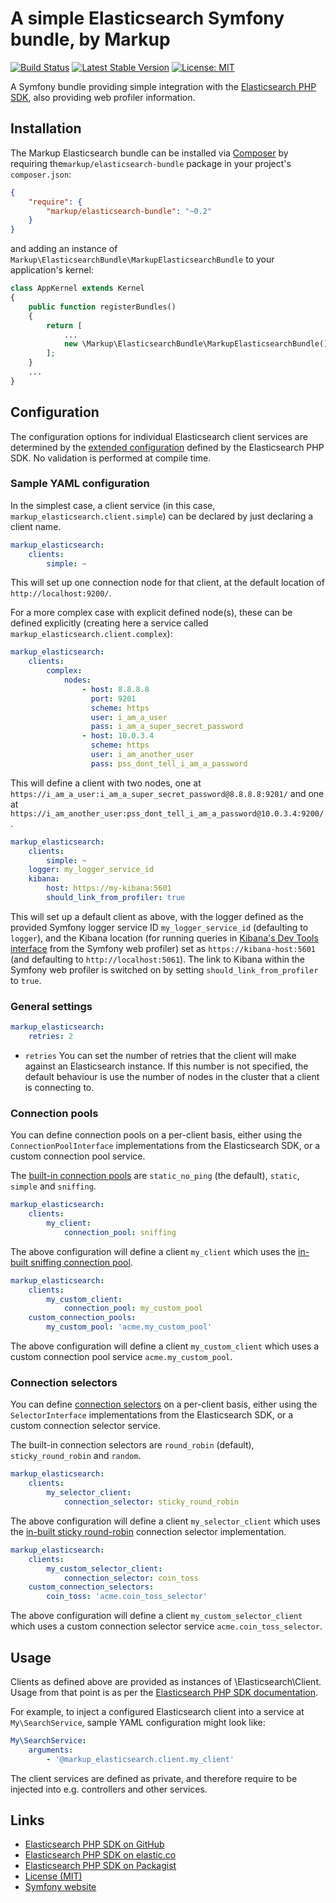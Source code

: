 # A simple Elasticsearch Symfony bundle, by Markup

[![Build Status](https://travis-ci.org/usemarkup/ElasticsearchBundle.svg)](https://travis-ci.org/usemarkup/ElasticsearchBundle)
[![Latest Stable Version](https://img.shields.io/packagist/v/markup/elasticsearch-bundle.svg)](https://packagist.org/packages/markup/elasticsearch-bundle)
[![License: MIT](https://img.shields.io/badge/License-MIT-yellow.svg)](https://opensource.org/licenses/MIT)

A Symfony bundle providing simple integration with the [Elasticsearch PHP SDK](https://www.elastic.co/guide/en/elasticsearch/client/php-api/current/index.html), also providing web profiler information.

## Installation

The Markup Elasticsearch bundle can be installed via [Composer](http://getcomposer.org) by 
requiring the`markup/elasticsearch-bundle` package in your project's `composer.json`:

```json
{
    "require": {
        "markup/elasticsearch-bundle": "~0.2"
    }
}
```

and adding an instance of `Markup\ElasticsearchBundle\MarkupElasticsearchBundle` to your application's kernel:

```php
class AppKernel extends Kernel
{
    public function registerBundles()
    {
        return [
            ...
            new \Markup\ElasticsearchBundle\MarkupElasticsearchBundle(),
        ];
    }
    ...
}
```

## Configuration

The configuration options for individual Elasticsearch client services are determined by the [extended configuration](https://www.elastic.co/guide/en/elasticsearch/client/php-api/current/_configuration.html#_extended_host_configuration) defined by the Elasticsearch PHP SDK. No validation is performed at compile time.

### Sample YAML configuration

In the simplest case, a client service (in this case, `markup_elasticsearch.client.simple`) can be declared by just declaring a client name.

```yaml
markup_elasticsearch:
    clients:
        simple: ~
```

This will set up one connection node for that client, at the default location of `http://localhost:9200/`.

For a more complex case with explicit defined node(s), these can be defined explicitly (creating here a service called `markup_elasticsearch.client.complex`):

```yaml
markup_elasticsearch:
    clients:
        complex:
            nodes:
                - host: 8.8.8.8
                  port: 9201
                  scheme: https
                  user: i_am_a_user
                  pass: i_am_a_super_secret_password
                - host: 10.0.3.4
                  scheme: https
                  user: i_am_another_user
                  pass: pss_dont_tell_i_am_a_password
```

This will define a client with two nodes, one at `https://i_am_a_user:i_am_a_super_secret_password@8.8.8.8:9201/` and one at `https://i_am_another_user:pss_dont_tell_i_am_a_password@10.0.3.4:9200/`.

```yaml
markup_elasticsearch:
    clients:
        simple: ~
    logger: my_logger_service_id
    kibana:
        host: https://my-kibana:5601
        should_link_from_profiler: true
```

This will set up a default client as above, with the logger defined as the provided Symfony logger service ID `my_logger_service_id` (defaulting to `logger`), and the Kibana location (for running queries in [Kibana's Dev Tools interface](https://www.elastic.co/guide/en/kibana/current/devtools-kibana.html) from the Symfony web profiler) set as `https://kibana-host:5601` (and defaulting to `http://localhost:5061`). The link to Kibana within the Symfony web profiler is switched on by setting `should_link_from_profiler` to `true`.

### General settings

```yaml
markup_elasticsearch:
    retries: 2
```

- `retries` You can set the number of retries that the client will make against an Elasticsearch instance. If this number is not specified, the default behaviour is use the number of nodes in the cluster that a client is connecting to.

### Connection pools

You can define connection pools on a per-client basis, either using the `ConnectionPoolInterface` implementations from the Elasticsearch SDK, or a custom connection pool service.

The [built-in connection pools](https://www.elastic.co/guide/en/elasticsearch/client/php-api/current/_connection_pool.html) are `static_no_ping` (the default), `static`, `simple` and `sniffing`.

```yaml
markup_elasticsearch:
    clients:
        my_client:
            connection_pool: sniffing
```

The above configuration will define a client `my_client` which uses the [in-built sniffing connection pool](https://www.elastic.co/guide/en/elasticsearch/client/php-api/current/_connection_pool.html#_sniffingconnectionpool).

```yaml
markup_elasticsearch:
    clients:
        my_custom_client:
            connection_pool: my_custom_pool
    custom_connection_pools:
        my_custom_pool: 'acme.my_custom_pool'
```

The above configuration will define a client `my_custom_client` which uses a custom connection pool service `acme.my_custom_pool`.

### Connection selectors

You can define [connection selectors](https://www.elastic.co/guide/en/elasticsearch/client/php-api/current/_selectors.html) on a per-client basis, either using the `SelectorInterface` implementations from the Elasticsearch SDK, or a custom connection selector service.

The built-in connection selectors are `round_robin` (default), `sticky_round_robin` and `random`.

```yaml
markup_elasticsearch:
    clients:
        my_selector_client:
            connection_selector: sticky_round_robin
```

The above configuration will define a client `my_selector_client` which uses the [in-built sticky round-robin](https://www.elastic.co/guide/en/elasticsearch/client/php-api/current/_selectors.html#_stickyroundrobinselector) connection selector implementation.

```yaml
markup_elasticsearch:
    clients:
        my_custom_selector_client:
            connection_selector: coin_toss
    custom_connection_selectors:
        coin_toss: 'acme.coin_toss_selector'
```

The above configuration will define a client `my_custom_selector_client` which uses a custom connection selector service `acme.coin_toss_selector`.

## Usage

Clients as defined above are provided as instances of \Elasticsearch\Client. Usage from that point is as per the [Elasticsearch PHP SDK documentation](https://www.elastic.co/guide/en/elasticsearch/client/php-api/current/_quickstart.html).

For example, to inject a configured Elasticsearch client into a service at `My\SearchService`, sample YAML configuration might look like:

```yaml
My\SearchService:
    arguments:
        - '@markup_elasticsearch.client.my_client'
```

The client services are defined as private, and therefore require to be injected into e.g. controllers and other services.

## Links

* [Elasticsearch PHP SDK on GitHub](https://github.com/elastic/elasticsearch-php)
* [Elasticsearch PHP SDK on elastic.co](https://www.elastic.co/guide/en/elasticsearch/client/php-api/current/index.html)
* [Elasticsearch PHP SDK on Packagist](https://packagist.org/packages/elasticsearch/elasticsearch)
* [License (MIT)](https://opensource.org/licenses/MIT)
* [Symfony website](http://symfony.com/)
